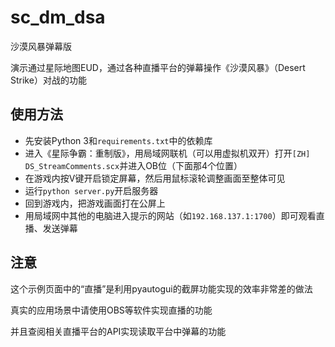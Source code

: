 # sc_dm_dsa

沙漠风暴弹幕版

演示通过星际地图EUD，通过各种直播平台的弹幕操作《沙漠风暴》（Desert Strike）对战的功能

## 使用方法

- 先安装Python 3和```requirements.txt```中的依赖库
- 进入《星际争霸：重制版》，用局域网联机（可以用虚拟机双开）打开```[ZH] DS_StreamComments.scx```并进入OB位（下面那4个位置）
- 在游戏内按V键开启锁定屏幕，然后用鼠标滚轮调整画面至整体可见
- 运行```python server.py```开启服务器
- 回到游戏内，把游戏画面打在公屏上
- 用局域网中其他的电脑进入提示的网站（如```192.168.137.1:1700```）即可观看直播、发送弹幕

## 注意

这个示例页面中的“直播”是利用pyautogui的截屏功能实现的效率非常差的做法

真实的应用场景中请使用OBS等软件实现直播的功能

并且查阅相关直播平台的API实现读取平台中弹幕的功能
